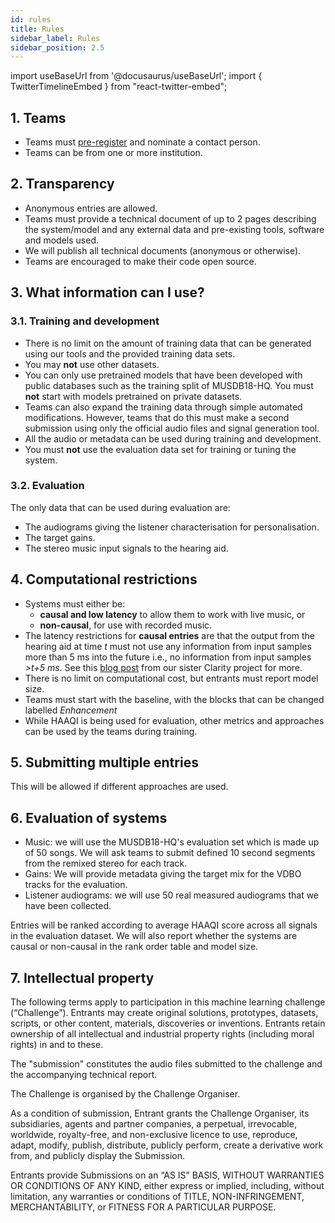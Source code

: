```yaml
---
id: rules
title: Rules
sidebar_label: Rules
sidebar_position: 2.5
---
```

import useBaseUrl from '@docusaurus/useBaseUrl';
import { TwitterTimelineEmbed } from "react-twitter-embed";

## 1. Teams

- Teams must [pre-register](registration) and nominate a contact person.
- Teams can be from one or more institution.

## 2. Transparency

- Anonymous entries are allowed.
- Teams must provide a technical document of up to 2 pages describing the system/model and any external data and pre-existing tools, software and models used.
- We will publish all technical documents (anonymous or otherwise).
- Teams are encouraged to make their code open source.

## 3. What information can I use?

### 3.1. Training and development

- There is no limit on the amount of training data that can be generated using our tools and the provided training data sets.
- You may <b>not</b> use other datasets.
- You can only use pretrained models that have been developed with public databases such as the training split of MUSDB18-HQ. You must <b>not</b> start with models pretrained on private datasets.
- Teams can also expand the training data through simple automated modifications. However, teams that do this must make a second submission using only the official audio files and signal generation tool.
- All the audio or metadata can be used during training and development.
- You must **not** use the evaluation data set for training or tuning the system.

### 3.2. Evaluation

The only data that can be used during evaluation are:

- The audiograms giving the listener characterisation for personalisation.
- The target gains.
- The stereo music input signals to the hearing aid.

## 4. Computational restrictions

* Systems must either be:
  *  <b>causal and low latency</b> to allow them to work with live music, or
  *  <b>non-causal</b>, for use with recorded music.
* The latency restrictions for <b>causal entries</b> are that the output from the hearing aid at time <i>t</i> must not use any information from input samples more than 5 ms into the future i.e., no information from input samples <i>>t+5 ms</i>. See this [blog post](https://claritychallenge.org/blog/Latency,%20computation%20time%20and%20real-time%20operation) from our sister Clarity project for more.
* There is no limit on computational cost, but entrants must report model size.
* Teams must start with the baseline, with the blocks that can be changed labelled *Enhancement*
* While HAAQI is being used for evaluation, other metrics and approaches can be used by the teams during training.


## 5. Submitting multiple entries

This will be allowed if different approaches are used.

## 6. Evaluation of systems

* Music: we will use the MUSDB18-HQ's evaluation set which is made up of 50 songs. We will ask teams to submit defined 10 second segments from the remixed stereo for each track.
* Gains: We will provide metadata giving the target mix for the VDBO tracks for the evaluation.
* Listener audiograms: we will use 50 real measured audiograms that we have been collected.

Entries will be ranked according to average HAAQI score across all signals in the evaluation dataset. We will also report whether the systems are causal or non-causal in the rank order table and model size.

## 7. Intellectual property

The following terms apply to participation in this machine learning challenge (“Challenge”). Entrants may create original solutions, prototypes, datasets, scripts, or other content, materials, discoveries or inventions. Entrants retain ownership of all intellectual and industrial property rights (including moral rights) in and to these.

The "submission" constitutes the audio files submitted to the challenge and the accompanying technical report.

The Challenge is organised by the Challenge Organiser.

As a condition of submission, Entrant grants the Challenge Organiser, its subsidiaries, agents and partner companies, a perpetual, irrevocable, worldwide, royalty-free, and non-exclusive licence to use, reproduce, adapt, modify, publish, distribute, publicly perform, create a derivative work from, and publicly display the Submission.

Entrants provide Submissions on an “AS IS” BASIS, WITHOUT WARRANTIES OR CONDITIONS OF ANY KIND, either express or implied, including, without limitation, any warranties or conditions of TITLE, NON-INFRINGEMENT, MERCHANTABILITY, or FITNESS FOR A PARTICULAR PURPOSE.
